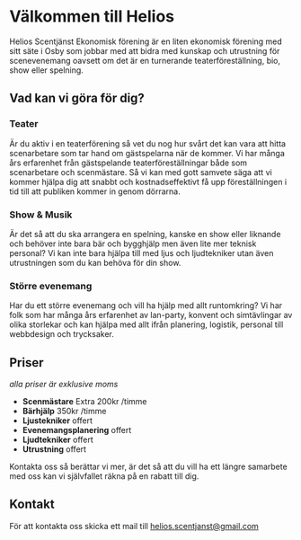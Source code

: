 # Välkommen till Helios
Helios Scentjänst Ekonomisk förening är en liten ekonomisk förening med sitt säte i Osby som jobbar med att bidra med kunskap och utrustning för scenevenemang oavsett om det är en turnerande teaterföreställning, bio, show eller spelning.

## Vad kan vi göra för dig?
### Teater
Är du aktiv i en teaterförening så vet du nog hur svårt det kan vara att hitta scenarbetare som tar hand om gästspelarna när de kommer.
Vi har många års erfarenhet från gästspelande teaterföreställningar både som scenarbetare och scenmästare. Så vi kan med gott samvete säga att vi kommer hjälpa dig att snabbt och kostnadseffektivt få upp föreställningen i tid till att publiken kommer in genom dörrarna.

### Show & Musik
Är det så att du ska arrangera en spelning, kanske en show eller liknande och behöver inte bara bär och bygghjälp men även lite mer teknisk personal? Vi kan inte bara hjälpa till med ljus och ljudtekniker utan även utrustningen som du kan behöva för din show.

### Större evenemang
Har du ett större evenemang och vill ha hjälp med allt runtomkring? Vi har folk som har många års erfarenhet av lan-party, konvent och simtävlingar av olika storlekar och kan hjälpa med allt ifrån planering, logistik, personal till webbdesign och trycksaker.

## Priser
*alla priser är exklusive moms*
+ **Scenmästare** Extra 200kr /timme
+ **Bärhjälp** 350kr /timme
+ **Ljustekniker** offert
+ **Evenemangsplanering** offert
+ **Ljudtekniker** offert
+ **Utrustning** offert

Kontakta oss så berättar vi mer, är det så att du vill ha ett längre samarbete med oss kan vi självfallet räkna på en rabatt till dig.

## Kontakt
För att kontakta oss skicka ett mail till helios.scentjanst@gmail.com
